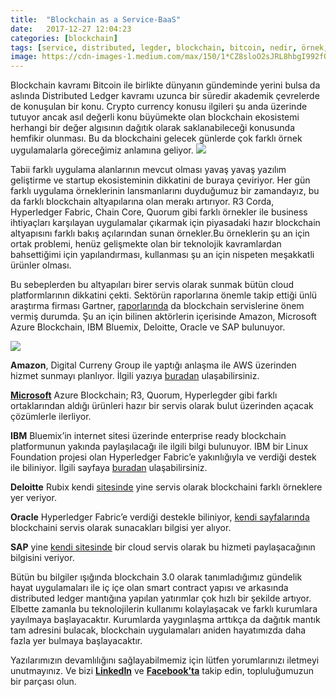 ```yaml
---
title:  "Blockchain as a Service-BaaS"
date:   2017-12-27 12:04:23
categories: [blockchain]
tags: [service, distributed, legder, blockchain, bitcoin, nedir, örnek, block, blockchainturk, blockchainturk.net]
image: https://cdn-images-1.medium.com/max/150/1*CZ8sloO2sJRL8hbgI992fQ.png
---
```


Blockchain kavramı Bitcoin ile birlikte dünyanın gündeminde yerini bulsa da aslında Distributed Ledger kavramı uzunca bir süredir akademik çevrelerde de konuşulan bir konu. Crypto currency konusu ilgileri şu anda üzerinde tutuyor ancak asıl değerli konu büyümekte olan blockchain ekosistemi herhangi bir değer algısının dağıtık olarak saklanabileceği konusunda hemfikir olunması. Bu da blockchaini gelecek günlerde çok farklı örnek uygulamalarla göreceğimiz anlamına geliyor.
![](https://miro.medium.com/max/440/1*CZ8sloO2sJRL8hbgI992fQ.png)


Tabii farklı uygulama alanlarının mevcut olması yavaş yavaş yazılım geliştirme ve startup ekosisteminin dikkatini de buraya çeviriyor. Her gün farklı uygulama örneklerinin lansmanlarını duyduğumuz bir zamandayız, bu da farklı blockchain altyapılarına olan merakı artırıyor. R3 Corda, Hyperledger Fabric, Chain Core, Quorum gibi farklı örnekler ile business ihtiyaçları karşılayan uygulamalar çıkarmak için piyasadaki hazır blockchain altyapısını farklı bakış açılarından sunan örnekler.Bu örneklerin şu an için ortak problemi, henüz gelişmekte olan bir teknolojik kavramlardan bahsettiğimi için yapılandırması, kullanması şu an için nispeten meşakkatli ürünler olması.

Bu sebeplerden bu altyapıları birer servis olarak sunmak bütün cloud platformlarının dikkatini çekti. Sektörün raporlarına önemle takip ettiği ünlü araştırma firması Gartner,  [raporlarında](https://www.gartner.com/smarterwithgartner/a-snapshot-of-an-emerging-blockchain-services-market/) da blockchain servislerine önem vermiş durumda. Şu an için bilinen aktörlerin içerisinde Amazon, Microsoft Azure Blockchain, IBM Bluemix, Deloitte, Oracle ve SAP bulunuyor.

![](https://miro.medium.com/max/800/1*GTH5stiGuROW4Lt9C8x9sA.png)

**Amazon**, Digital Curreny Group ile yaptığı anlaşma ile AWS üzerinden hizmet sunmayı planlıyor. İlgili yazıya  [buradan](https://www.forbes.com/sites/laurashin/2016/05/02/amazon-steps-up-blockchain-commitment-web-services-partners-with-digital-currency-group/#432f15aa34cd) ulaşabilirsiniz.

[**Microsoft**](https://azure.microsoft.com/tr-tr/solutions/blockchain/) Azure Blockchain; R3, Quorum, Hyperlegder gibi farklı ortaklarından aldığı ürünleri hazır bir servis olarak bulut üzerinden açacak çözümlerle ilerliyor.

**IBM**  Bluemix’in internet sitesi üzerinde enterprise ready blockchain platformunun yakında paylaşılacağı ile ilgili bilgi bulunuyor. IBM bir Linux Foundation projesi olan Hyperledger Fabric’e yakınlığıyla ve verdiği destek ile biliniyor. İlgili sayfaya  [buradan](https://www.ibm.com/cloud/blockchain-platform) ulaşabilirsiniz.

**Deloitte**  Rubix kendi  [sitesinde](http://rubixbydeloitte.com/applications) yine servis olarak blockchaini farklı örneklere yer veriyor.

**Oracle** Hyperledger Fabric’e verdiği destekle biliniyor,  [kendi sayfalarında](https://www.oracle.com/cloud/blockchain/index.html) blockchaini servis olarak sunacakları bilgisi yer alıyor.

**SAP** yine  [kendi sitesinde](https://news.sap.com/sapphire-now-sap-cloud-platform-blockchain-service/)  bir cloud servis olarak bu hizmeti paylaşacağının bilgisini veriyor.

Bütün bu bilgiler ışığında blockchain 3.0 olarak tanımladığımız gündelik hayat uygulamaları ile iç içe olan smart contract yapısı ve arkasında distributed ledger mantığına yapılan yatırımlar çok hızlı bir şekilde artıyor. Elbette zamanla bu teknolojilerin kullanımı kolaylaşacak ve farklı kurumlara yayılmaya başlayacaktır. Kurumlarda yaygınlaşma arttıkça da dağıtık mantık tam adresini bulacak, blockchain uygulamaları aniden hayatımızda daha fazla yer bulmaya başlayacaktır.

Yazılarımızın devamlılığını sağlayabilmemiz için lütfen yorumlarınızı iletmeyi unutmayınız. Ve bizi  [**LinkedIn**](http://linkedin.com/groups/13568839)  ve  [**Facebook’ta**](https://www.facebook.com/blockchainturknet/) takip edin, topluluğumuzun bir parçası olun.